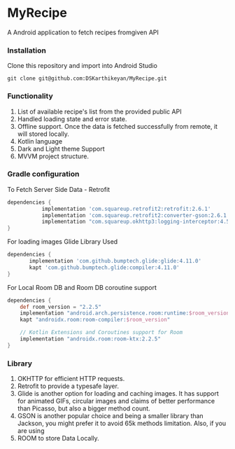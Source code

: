 # MyRecipe
A Android application to fetch recipes fromgiven API

### Installation
Clone this repository and import into Android Studio

```
git clone git@github.com:DSKarthikeyan/MyRecipe.git
```

### Functionality

1. List of available recipe's list from the provided public API
2. Handled loading state and error state.
3. Offline support. Once the data is fetched successfully from
   remote, it will stored locally.
4. Kotlin language
5. Dark and Light theme Support
6. MVVM project structure.

### Gradle configuration

To Fetch Server Side Data - Retrofit

```groovy
dependencies {
           implementation 'com.squareup.retrofit2:retrofit:2.6.1'
           implementation 'com.squareup.retrofit2:converter-gson:2.6.1'
           implementation "com.squareup.okhttp3:logging-interceptor:4.5.0"
}
```

For loading images Glide Library Used

```groovy
dependencies {
       implementation 'com.github.bumptech.glide:glide:4.11.0'
       kapt 'com.github.bumptech.glide:compiler:4.11.0'
}
```

For Local Room DB and Room DB coroutine support

```groovy
dependencies {
    def room_version = "2.2.5"
    implementation "android.arch.persistence.room:runtime:$room_version"
    kapt "androidx.room:room-compiler:$room_version"

    // Kotlin Extensions and Coroutines support for Room
    implementation "androidx.room:room-ktx:2.2.5"
}
```


### Library

1. OKHTTP for efficient HTTP requests.
2. Retrofit to provide a typesafe layer.
3. Glide is another option for loading and caching images. It has support for animated GIFs, circular images and claims of better performance than Picasso, but also a bigger method count.
4. GSON is another popular choice and being a smaller library than Jackson, you might prefer it to avoid 65k methods limitation. Also, if you are using
5. ROOM to store Data Locally.

